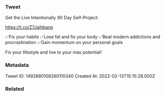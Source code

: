 ### Tweet
Get the Live Intentionally 90 Day Self-Project:

https://t.co/Z7Jaihbanp

✅Fix your habits
✅Lose fat and fix your body
✅Beat modern addictions and procrastination
✅Gain momentum on your personal goals

Fix your lifestyle and live to your max potential!

### Metadata
Tweet ID: 1492880108260110340
Created At: 2022-02-13T15:15:28.000Z

### Related


